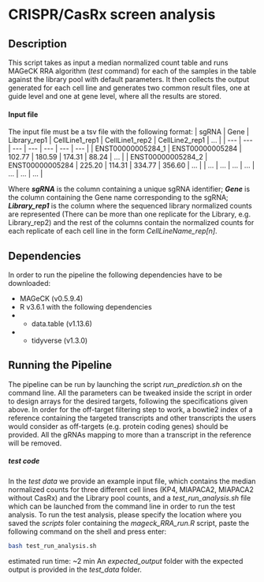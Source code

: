 # CRISPR/CasRx screen analysis

## Description
This script takes as input a median normalized count table and runs MAGeCK RRA algorithm (_test_ command) for each of the samples in the table against the library pool with default parameters. It then collects the output generated for each cell line and generates two common result files, one at guide level and one at gene level, where all the results are stored.

#### Input file
The input file must be a tsv file with the following format:
| sgRNA | Gene | Library_rep1 | CellLine1_rep1 | CellLine1_rep2 | CellLine2_rep1 | ... |
| --- | --- | --- | --- | --- | --- | --- |
| ENST00000005284_1 | ENST00000005284 | 102.77 | 180.59 | 174.31 | 88.24 | ... |
| ENST00000005284_2 | ENST00000005284 | 225.20 | 114.31 | 334.77 | 356.60 | ... |
| ... | ... | ... | ... | ... | ... | ... | 

Where ***sgRNA*** is the column containing a unique sgRNA identifier; ***Gene*** is the column containing the Gene name corresponding to the sgRNA; ***Library_rep1*** is the column where the sequenced library normalized counts are represented (There can be more than one replicate for the Library, e.g. Library_rep2) and the rest of the columns contain the normalized counts for each replicate of each cell line in the form _CellLineName_rep[n]_.

## Dependencies
In order to run the pipeline the following dependencies have to be downloaded:
- MAGeCK (v0.5.9.4)
- R v3.6.1 with the following dependencies
- - data.table (v1.13.6)
- - tidyverse (v1.3.0)

## Running the Pipeline
The pipeline can be run by launching the script _run_prediction.sh_ on the command line. All the parameters can be tweaked inside the script in order to design arrays for the desired targets, following the specifications given above.
In order for the off-target filtering step to work, a bowtie2 index of a reference containing the targeted transcripts and other transcripts the users would consider as off-targets (e.g. protein coding genes) should be provided. All the gRNAs mapping to more than a transcript in the reference will be removed.

##### _test code_
In the _test data_ we provide an example input file, which contains the median normalized counts for three different cell lines (KP4, MIAPACA2, MIAPACA2 without CasRx) and the Library pool counts, and a _test_run_analysis.sh_ file which can be launched from the command line in order to run the test analysis.
To run the test analysis, please specify the location where you saved the _scripts_ foler containing the _mageck_RRA_run.R_ script, paste the following command on the shell and press enter:

```sh
bash test_run_analysis.sh
```
estimated run time: ~2 min
 An _expected_output_ folder with the expected output is provided in the _test_data_ folder.
